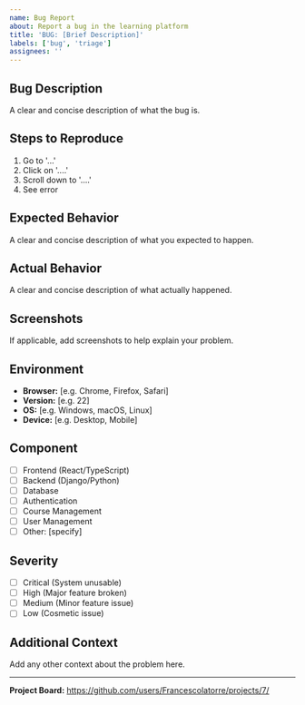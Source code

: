 ```yaml
---
name: Bug Report
about: Report a bug in the learning platform
title: 'BUG: [Brief Description]'
labels: ['bug', 'triage']
assignees: ''
---
```


## Bug Description

A clear and concise description of what the bug is.

## Steps to Reproduce

1. Go to '...'
2. Click on '....'
3. Scroll down to '....'
4. See error

## Expected Behavior

A clear and concise description of what you expected to happen.

## Actual Behavior

A clear and concise description of what actually happened.

## Screenshots

If applicable, add screenshots to help explain your problem.

## Environment

- **Browser:** [e.g. Chrome, Firefox, Safari]
- **Version:** [e.g. 22]
- **OS:** [e.g. Windows, macOS, Linux]
- **Device:** [e.g. Desktop, Mobile]

## Component

- [ ] Frontend (React/TypeScript)
- [ ] Backend (Django/Python)
- [ ] Database
- [ ] Authentication
- [ ] Course Management
- [ ] User Management
- [ ] Other: [specify]

## Severity

- [ ] Critical (System unusable)
- [ ] High (Major feature broken)
- [ ] Medium (Minor feature issue)
- [ ] Low (Cosmetic issue)

## Additional Context

Add any other context about the problem here.

---

**Project Board:** https://github.com/users/Francescolatorre/projects/7/